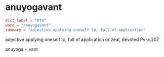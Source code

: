 # anuyogavant

``` toml
dict_label = "PTS"
word = "anuyogavant"
summary = "adjective applying oneself to, full of application"
```

adjective applying oneself to, full of application or zeal, devoted Pv\-a.207.

anuyoga \+ vant

